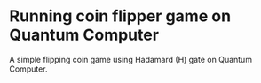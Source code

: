 # Running coin flipper game on Quantum Computer

A simple flipping coin game using Hadamard (H) gate on Quantum Computer.

